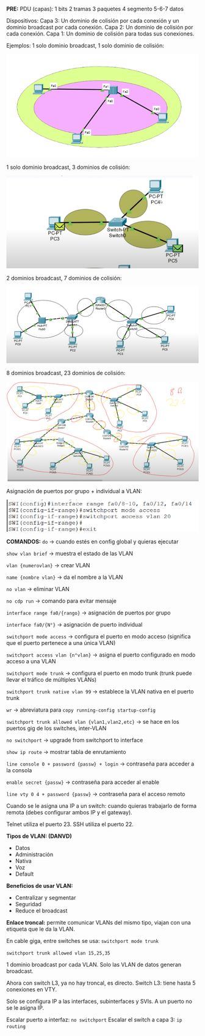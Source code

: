 **PRE:**
PDU (capas):
1 bits
2 tramas
3 paquetes
4 segmento
5-6-7 datos

Dispositivos:
Capa 3: Un dominio de colisión por cada conexión y un dominio broadcast por cada conexión.
Capa 2: Un dominio de colisión por cada conexión.
Capa 1: Un dominio de colisión para todas sus conexiones.

Ejemplos:
1 solo dominio broadcast, 1 solo dominio de colisión:

![1 solo dominio broadcast, 1 solo dominio de colisión](../imgs/Sem5_img1.jpg)

1 solo dominio broadcast, 3 dominios de colisión:

![1 solo dominio broadcast, 3 dominios de colisión](../imgs/Sem5_img2.jpg)

2 dominios broadcast, 7 dominios de colisión:

![2 dominios broadcast, 7 dominios de colisión](../imgs/Sem5_img3.jpg)

8 dominios broadcast, 23 dominios de colisión:

![8 dominios broadcast, 23 dominios de colisión](../imgs/Sem5_img4.jpg)

Asignación de puertos por grupo + individual a VLAN:

![Asignación de puertos por grupo + individual a VLAN](../imgs/Sem5_img6.jpg)

**COMANDOS:**
`do` -> cuando estés en config global y quieras ejecutar

`show vlan brief` -> muestra el estado de las VLAN

`vlan {numerovlan}` -> crear VLAN

`name {nombre vlan}` -> da el nombre a la VLAN

`no vlan` -> eliminar VLAN

`no cdp run` -> comando para evitar mensaje

`interface range fa0/{rango}` -> asignación de puertos por grupo

`interface fa0/{N°}` -> asignación de puerto individual

`switchport mode access` -> configura el puerto en modo acceso (significa que el puerto pertenece a una única VLAN)

`switchport access vlan {n°vlan}` -> asigna el puerto configurado en modo acceso a una VLAN

`switchport mode trunk` -> configura el puerto en modo trunk (trunk puede llevar el tráfico de múltiples VLANs)

`switchport trunk native vlan 99` -> establece la VLAN nativa en el puerto trunk

`wr` -> abreviatura para `copy running-config startup-config`

`switchport trunk allowed vlan {vlan1,vlan2,etc}` -> se hace en los puertos gig de los switches, inter-VLAN

`no switchport` -> upgrade from switchport to interface

`show ip route` -> mostrar tabla de enrutamiento

`line console 0 + password {passw} + login` -> contraseña para acceder a la consola

`enable secret {passw}` -> contraseña para acceder al enable

`line vty 0 4 + password {passw}` -> contraseña para el acceso remoto

Cuando se le asigna una IP a un switch: cuando quieras trabajarlo de forma remota (debes configurar ambos IP y el gateway).

Telnet utiliza el puerto 23.
SSH utiliza el puerto 22.

**Tipos de VLAN: (DANVD)**
- Datos
- Administración
- Nativa
- Voz
- Default

**Beneficios de usar VLAN:**
- Centralizar y segmentar
- Seguridad
- Reduce el broadcast

**Enlace troncal:** permite comunicar VLANs del mismo tipo, viajan con una etiqueta que le da la VLAN.

En cable giga, entre switches se usa: 
`switchport mode trunk`

`switchport trunk allowed vlan 15,25,35`

1 dominio broadcast por cada VLAN.
Solo las VLAN de datos generan broadcast.

Ahora con switch L3, ya no hay troncal, es directo.
Switch L3: tiene hasta 5 conexiones en VTY.

Solo se configura IP a las interfaces, subinterfaces y SVIs.
A un puerto no se le asigna IP.

Escalar puerto a interfaz: `no switchport`
Escalar el switch a capa 3: `ip routing`
